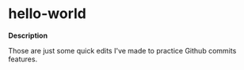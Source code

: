 # hello-world

**Description**

Those are just some quick edits I've made to practice Github commits features.
